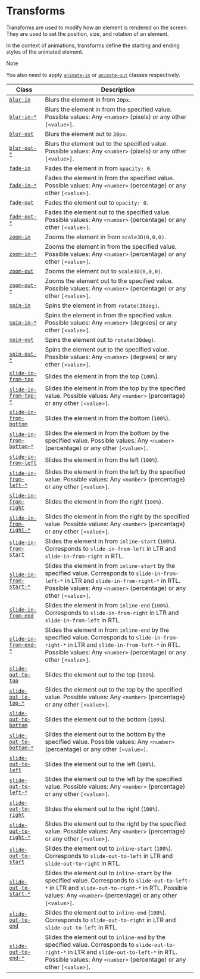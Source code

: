# Transforms

Transforms are used to modify how an element is rendered on the screen. They are used to set the position, size, and rotation of an element.

In the context of animations, transforms define the starting and ending styles of the animated element.

> [!NOTE]
> You also need to apply [`animate-in`][Animate_in] or [`animate-out`][Animate_out] classes respectively.

| Class                                                 | Description                                                                                                                                                                                                               |
| ----------------------------------------------------- | ------------------------------------------------------------------------------------------------------------------------------------------------------------------------------------------------------------------------- |
| [`blur-in`][Docs_Blur_In]                             | Blurs the element in from `20px`.                                                                                                                                                                                         |
| [`blur-in-*`][Docs_Blur_In]                           | Blurs the element in from the specified value. Possible values: Any `<number>` (pixels) or any other `[<value>]`.                                                                                                         |
| [`blur-out`][Docs_Blur_Out]                           | Blurs the element out to `20px`.                                                                                                                                                                                          |
| [`blur-out-*`][Docs_Blur_Out]                         | Blurs the element out to the specified value. Possible values: Any `<number>` (pixels) or any other `[<value>]`.                                                                                                          |
| [`fade-in`][Docs_Fade_In]                             | Fades the element in from `opacity: 0`.                                                                                                                                                                                   |
| [`fade-in-*`][Docs_Fade_In]                           | Fades the element in from the specified value. Possible values: Any `<number>` (percentage) or any other `[<value>]`.                                                                                                     |
| [`fade-out`][Docs_Fade_Out]                           | Fades the element out to `opacity: 0`.                                                                                                                                                                                    |
| [`fade-out-*`][Docs_Fade_Out]                         | Fades the element out to the specified value. Possible values: Any `<number>` (percentage) or any other `[<value>]`.                                                                                                      |
| [`zoom-in`][Docs_Zoom_In]                             | Zooms the element in from `scale3D(0,0,0)`.                                                                                                                                                                               |
| [`zoom-in-*`][Docs_Zoom_In]                           | Zooms the element in from the specified value. Possible values: Any `<number>` (percentage) or any other `[<value>]`.                                                                                                     |
| [`zoom-out`][Docs_Zoom_Out]                           | Zooms the element out to `scale3D(0,0,0)`.                                                                                                                                                                                |
| [`zoom-out-*`][Docs_Zoom_Out]                         | Zooms the element out to the specified value. Possible values: Any `<number>` (percentage) or any other `[<value>]`.                                                                                                      |
| [`spin-in`][Docs_Spin_In]                             | Spins the element in from `rotate(30deg)`.                                                                                                                                                                                |
| [`spin-in-*`][Docs_Spin_In]                           | Spins the element in from the specified value. Possible values: Any `<number>` (degrees) or any other `[<value>]`.                                                                                                        |
| [`spin-out`][Docs_Spin_Out]                           | Spins the element out to `rotate(30deg)`.                                                                                                                                                                                 |
| [`spin-out-*`][Docs_Spin_Out]                         | Spins the element out to the specified value. Possible values: Any `<number>` (degrees) or any other `[<value>]`.                                                                                                         |
| [`slide-in-from-top`][Docs_Slide_In_From_Top]         | Slides the element in from the top (`100%`).                                                                                                                                                                              |
| [`slide-in-from-top-*`][Docs_Slide_In_From_Top]       | Slides the element in from the top by the specified value. Possible values: Any `<number>` (percentage) or any other `[<value>]`.                                                                                         |
| [`slide-in-from-bottom`][Docs_Slide_In_From_Bottom]   | Slides the element in from the bottom (`100%`).                                                                                                                                                                           |
| [`slide-in-from-bottom-*`][Docs_Slide_In_From_Bottom] | Slides the element in from the bottom by the specified value. Possible values: Any `<number>` (percentage) or any other `[<value>]`.                                                                                      |
| [`slide-in-from-left`][Docs_Slide_In_From_Left]       | Slides the element in from the left (`100%`).                                                                                                                                                                             |
| [`slide-in-from-left-*`][Docs_Slide_In_From_Left]     | Slides the element in from the left by the specified value. Possible values: Any `<number>` (percentage) or any other `[<value>]`.                                                                                        |
| [`slide-in-from-right`][Docs_Slide_In_From_Right]     | Slides the element in from the right (`100%`).                                                                                                                                                                            |
| [`slide-in-from-right-*`][Docs_Slide_In_From_Right]   | Slides the element in from the right by the specified value. Possible values: Any `<number>` (percentage) or any other `[<value>]`.                                                                                       |
| [`slide-in-from-start`][Docs_Slide_In_From_Start]     | Slides the element in from `inline-start` (`100%`). Corresponds to `slide-in-from-left` in LTR and `slide-in-from-right` in RTL.                                                                                          |
| [`slide-in-from-start-*`][Docs_Slide_In_From_Start]   | Slides the element in from `inline-start` by the specified value. Corresponds to `slide-in-from-left-*` in LTR and `slide-in-from-right-*` in RTL. Possible values: Any `<number>` (percentage) or any other `[<value>]`. |
| [`slide-in-from-end`][Docs_Slide_In_From_End]         | Slides the element in from `inline-end` (`100%`). Corresponds to `slide-in-from-right` in LTR and `slide-in-from-left` in RTL.                                                                                            |
| [`slide-in-from-end-*`][Docs_Slide_In_From_End]       | Slides the element in from `inline-end` by the specified value. Corresponds to `slide-in-from-right-*` in LTR and `slide-in-from-left-*` in RTL. Possible values: Any `<number>` (percentage) or any other `[<value>]`.   |
| [`slide-out-to-top`][Docs_Slide_Out_To_Top]           | Slides the element out to the top (`100%`).                                                                                                                                                                               |
| [`slide-out-to-top-*`][Docs_Slide_Out_To_Top]         | Slides the element out to the top by the specified value. Possible values: Any `<number>` (percentage) or any other `[<value>]`.                                                                                          |
| [`slide-out-to-bottom`][Docs_Slide_Out_To_Bottom]     | Slides the element out to the bottom (`100%`).                                                                                                                                                                            |
| [`slide-out-to-bottom-*`][Docs_Slide_Out_To_Bottom]   | Slides the element out to the bottom by the specified value. Possible values: Any `<number>` (percentage) or any other `[<value>]`.                                                                                       |
| [`slide-out-to-left`][Docs_Slide_Out_To_Left]         | Slides the element out to the left (`100%`).                                                                                                                                                                              |
| [`slide-out-to-left-*`][Docs_Slide_Out_To_Left]       | Slides the element out to the left by the specified value. Possible values: Any `<number>` (percentage) or any other `[<value>]`.                                                                                         |
| [`slide-out-to-right`][Docs_Slide_Out_To_Right]       | Slides the element out to the right (`100%`).                                                                                                                                                                             |
| [`slide-out-to-right-*`][Docs_Slide_Out_To_Right]     | Slides the element out to the right by the specified value. Possible values: Any `<number>` (percentage) or any other `[<value>]`.                                                                                        |
| [`slide-out-to-start`][Docs_Slide_Out_To_Start]       | Slides the element out to `inline-start` (`100%`). Corresponds to `slide-out-to-left` in LTR and `slide-out-to-right` in RTL.                                                                                             |
| [`slide-out-to-start-*`][Docs_Slide_Out_To_Start]     | Slides the element out to `inline-start` by the specified value. Corresponds to `slide-out-to-left-*` in LTR and `slide-out-to-right-*` in RTL. Possible values: Any `<number>` (percentage) or any other `[<value>]`.    |
| [`slide-out-to-end`][Docs_Slide_Out_To_End]           | Slides the element out to `inline-end` (`100%`). Corresponds to `slide-out-to-right` in LTR and `slide-out-to-left` in RTL.                                                                                               |
| [`slide-out-to-end-*`][Docs_Slide_Out_To_End]         | Slides the element out to `inline-end` by the specified value. Corresponds to `slide-out-to-right-*` in LTR and `slide-out-to-left-*` in RTL. Possible values: Any `<number>` (percentage) or any other `[<value>]`.      |

<!-- Links -->

[Animate_in]: ../animations/in-out.md#animate-in
[Animate_out]: ../animations/in-out.md#animate-out
[Docs_Blur_In]: ./blur.md#blur-in-
[Docs_Blur_Out]: ./blur.md#blur-out-
[Docs_Fade_In]: ./opacity.md#fade-in-
[Docs_Fade_Out]: ./opacity.md#fade-out-
[Docs_Zoom_In]: ./scale.md#zoom-in-
[Docs_Zoom_Out]: ./scale.md#zoom-out-
[Docs_Spin_In]: ./rotate.md#spin-in-
[Docs_Spin_Out]: ./rotate.md#spin-out-
[Docs_Slide_In_From_Top]: ./translate.md#slide-in-from-top-
[Docs_Slide_In_From_Bottom]: ./translate.md#slide-in-from-bottom-
[Docs_Slide_In_From_Left]: ./translate.md#slide-in-from-left-
[Docs_Slide_In_From_Right]: ./translate.md#slide-in-from-right-
[Docs_Slide_In_From_Start]: ./translate.md#slide-in-from-start-
[Docs_Slide_In_From_End]: ./translate.md#slide-in-from-end-
[Docs_Slide_Out_To_Top]: ./translate.md#slide-out-to-top-
[Docs_Slide_Out_To_Bottom]: ./translate.md#slide-out-to-bottom-
[Docs_Slide_Out_To_Left]: ./translate.md#slide-out-to-left-
[Docs_Slide_Out_To_Right]: ./translate.md#slide-out-to-right-
[Docs_Slide_Out_To_Start]: ./translate.md#slide-out-to-start-
[Docs_Slide_Out_To_End]: ./translate.md#slide-out-to-end-
